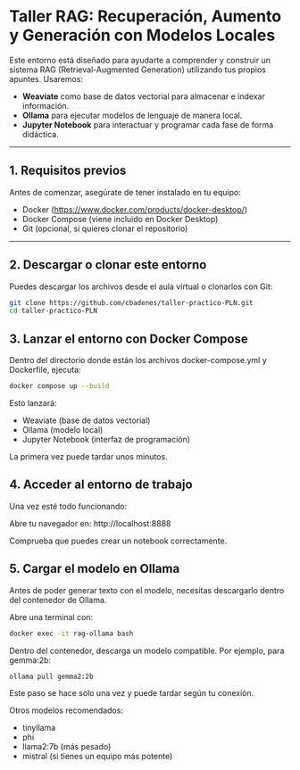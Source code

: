 # Taller RAG: Recuperación, Aumento y Generación con Modelos Locales

Este entorno está diseñado para ayudarte a comprender y construir un sistema RAG (Retrieval-Augmented Generation) utilizando tus propios apuntes. Usaremos:

- **Weaviate** como base de datos vectorial para almacenar e indexar información.
- **Ollama** para ejecutar modelos de lenguaje de manera local.
- **Jupyter Notebook** para interactuar y programar cada fase de forma didáctica.

---

## 1. Requisitos previos

Antes de comenzar, asegúrate de tener instalado en tu equipo:

- Docker (https://www.docker.com/products/docker-desktop/)
- Docker Compose (viene incluido en Docker Desktop)
- Git (opcional, si quieres clonar el repositorio)

---

## 2. Descargar o clonar este entorno

Puedes descargar los archivos desde el aula virtual o clonarlos con Git:

```bash
git clone https://github.com/cbadenes/taller-practico-PLN.git
cd taller-practico-PLN
```

## 3. Lanzar el entorno con Docker Compose
Dentro del directorio donde están los archivos docker-compose.yml y Dockerfile, ejecuta:

```bash
docker compose up --build
```

Esto lanzará:
- Weaviate (base de datos vectorial)
- Ollama (modelo local)
- Jupyter Notebook (interfaz de programación)

La primera vez puede tardar unos minutos.


## 4. Acceder al entorno de trabajo
Una vez esté todo funcionando:

Abre tu navegador en: http://localhost:8888

Comprueba que puedes crear un notebook correctamente.

## 5. Cargar el modelo en Ollama
Antes de poder generar texto con el modelo, necesitas descargarlo dentro del contenedor de Ollama.

Abre una terminal con:

```bash
docker exec -it rag-ollama bash
```

Dentro del contenedor, descarga un modelo compatible. Por ejemplo, para gemma:2b:

```bash
ollama pull gemma2:2b
```

Este paso se hace solo una vez y puede tardar según tu conexión.

Otros modelos recomendados:
- tinyllama
- phi
- llama2:7b (más pesado)
- mistral (si tienes un equipo más potente)

